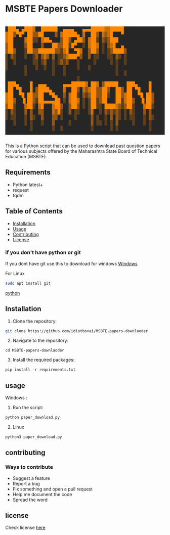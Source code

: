 # MSBTE Papers Downloader
<h1 align="center">
  <a href="https://github.com/s0md3v/XSStrike"><img src="https://github.com/idiotboxai/MSBTE-papers-downlaoder/blob/main/image1.png">
 </a>
</h1>


This is a Python script that can be used to download past question papers for various subjects offered by the Maharashtra State Board of Technical Education (MSBTE).
## Requirements

* Python latest+
* request
* tqdm


## Table of Contents

- [Installation](#installation)
- [Usage](#usage)
- [Contributing](#contributing)
- [License](#license) 

### if you don't have python or git 
If you dont have git use this to download for windows 
<a href="https://git-scm.com/download/win">Windows</a>

For Linux 
```bash
sudo apt install git
```
<a href="https://www.python.org">python</a>
## Installation
1. Clone the repository:
```bash
git clone https://github.com/idiotboxai/MSBTE-papers-downlaoder
```

2. Navigate to the repository:
```git
cd MSBTE-papers-downlaoder
```
3. Install the required packages:
```python
pip install -r requirements.txt
```
## usage
Windows :
1. Run the script:
```python
python paper_download.py
```
2. Linux 
```python
python3 paper_download.py
```
## contributing
### Ways to contribute

* Suggest a feature
* Report a bug
* Fix something and open a pull request
* Help me document the code
* Spread the word
## license
Check license <a href="https://github.com/idiotboxai/MSBTE-papers-downlaoder/blob/main/LICENSE">here </a>
